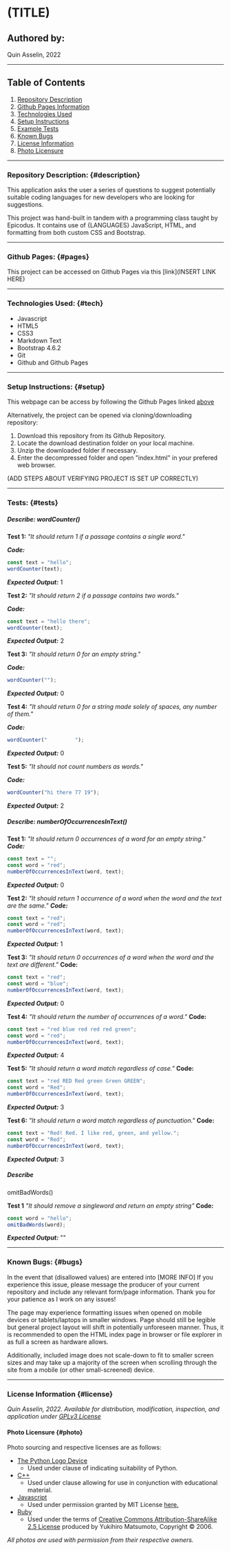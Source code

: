 # (TITLE)

## Authored by: 
Quin Asselin, 2022

***

## Table of Contents
1. [Repository Description](#description)
2. [Github Pages Information](#pages)
3. [Technologies Used](#tech)
4. [Setup Instructions](#setup)
5. [Example Tests](#tests)
6. [Known Bugs](#bugs)
7. [License Information](#license)
8. [Photo Licensure](#photo)

*** 

### Repository Description: {#description}
This application asks the user a series of questions to suggest potentially suitable coding languages for new developers who are looking for suggestions.

This project was hand-built in tandem with a programming class taught by Epicodus. It contains use of {LANGUAGES} JavaScript, HTML, and formatting from both custom CSS and Bootstrap. 

***

### Github Pages: {#pages}
This project can be accessed on Github Pages via this [link](INSERT LINK HERE)


***

### Technologies Used: {#tech}
- Javascript
- HTML5
- CSS3
- Markdown Text
- Bootstrap 4.6.2
- Git
- Github and Github Pages

***

### Setup Instructions: {#setup}
This webpage can be access by following the Github Pages linked [above](#pages)

Alternatively, the project can be opened via cloning/downloading repository:
1. Download this repository from its Github Repository.
2. Locate the download destination folder on your local machine.
3. Unzip the downloaded folder if necessary.
4. Enter the decompressed folder and open "index.html" in your prefered web browser.

(ADD STEPS ABOUT VERIFYING PROJECT IS SET UP CORRECTLY)
***

### Tests: {#tests}
##### Describe: wordCounter()
**Test 1:** 
*"It should return 1 if a passage contains a single word."*

***Code:***
```javascript
const text = "hello";
wordCounter(text);
```
***Expected Output:***
1

**Test 2:** 
*"It should return 2 if a passage contains two words."*

***Code:***
```javascript
const text = "hello there";
wordCounter(text);
```
***Expected Output:*** 
2

**Test 3:** 
*"It should return 0 for an empty string."*

***Code:*** 
```javascript
wordCounter("");
```
***Expected Output:***
0

**Test 4:**
*"It should return 0 for a string made solely of spaces, any number of them."*

***Code:***
```javascript
wordCounter("         ");
```
***Expected Output:***
0

**Test 5:**
*"It should not count numbers as words."*

***Code:***
```javascript
wordCounter("hi there 77 19");
```
***Expected Output:***
2

##### Describe: numberOfOccurrencesInText()

**Test 1:**
*"It should return 0 occurrences of a word for an empty string."*
***Code:***
```javascript
const text = "";
const word = "red";
numberOfOccurrencesInText(word, text);
```
***Expected Output:***
0

**Test 2:**
*"It should return 1 occurrence of a word when the word and the text are the same."*
***Code:***
```javascript
const text = "red";
const word = "red";
numberOfOccurrencesInText(word, text);
```
***Expected Output:***
1

**Test 3:** 
*"It should return 0 occurrences of a word when the word and the text are different."*
**Code:**
```javascript
const text = "red";
const word = "blue";
numberOfOccurrencesInText(word, text);
```
***Expected Output:***
0

**Test 4:** 
*"It should return the number of occurrences of a word."*
**Code:**
```javascript
const text = "red blue red red red green";
const word = "red";
numberOfOccurrencesInText(word, text);
```
***Expected Output:***
4

**Test 5:** 
*"It should return a word match regardless of case."*
**Code:**
```javascript
const text = "red RED Red green Green GREEN";
const word = "Red";
numberOfOccurrencesInText(word, text);
```
***Expected Output:***
3

**Test 6:**
*"It should return a word match regardless of punctuation."*
**Code:**
```javascript
const text = "Red! Red. I like red, green, and yellow.";
const word = "Red";
numberOfOccurrencesInText(word, text);
```
***Expected Output:***
3

##### Describe 
omitBadWords()

**Test 1**
*"It should remove a singleword and return an empty string"*
**Code:**
```javascript
const word = "hello";
omitBadWords(word);
```
***Expected Output:***
""

***

### Known Bugs: {#bugs}
In the event that (disallowed values) are entered into [MORE INFO] If you experience this issue, please message the producer of your current repository and include any relevant form/page information. Thank you for your patience as I work on any issues!

The page may experience formatting issues when opened on mobile devices or tablets/laptops in smaller windows. Page should still be legible but general project layout will shift in potentially unforeseen manner. Thus, it is recommended to open the HTML index page in browser or file explorer in as full a screen as hardware allows.

Additionally, included image does not scale-down to fit to smaller screen sizes and may take up a majority of the screen when scrolling through the site from a mobile (or other small-screened) device.

***

### License Information {#license}
*Quin Asselin, 2022. Available for distribution, modification, inspection, and application under [GPLv3 License](https://www.gnu.org/licenses/gpl-3.0.en.html)*

#### Photo Licensure {#photo}
Photo sourcing and respective licenses are as follows:
- [The Python Logo Device](https://www.python.org/community/logos/)
  * Used under clause of indicating suitability of Python.
- [C++](https://isocpp.org/home/terms-of-use)
  * Used under clause allowing for use in conjunction with educational material.
- [Javascript](https://commons.wikimedia.org/wiki/File:JavaScript-logo.png)
  * Used under permission granted by MIT License [here.](https://github.com/voodootikigod/logo.js/blob/master/LICENSE)
- [Ruby](https://www.ruby-lang.org/en/about/logo/)
  * Used under the terms of [Creative Commons Attribution-ShareAlike 2.5 License](https://creativecommons.org/licenses/by-sa/2.5/) produced by Yukihiro Matsumoto, Copyright © 2006.

*All photos are used with permission from their respective owners.*

